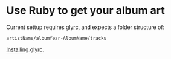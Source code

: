 Use Ruby to get your album art
==

Current settup requires [glyrc](https://github.com/sahib/glyr), and expects a folder structure of:

    artistName/albumYear-AlbumName/tracks

[Installing glyrc](https://github.com/sahib/glyr/wiki/Compiling).

